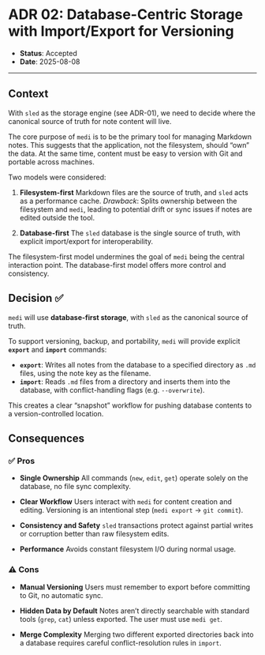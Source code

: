 # ADR 02: Database-Centric Storage with Import/Export for Versioning

* **Status**: Accepted
* **Date**: 2025-08-08

---

## Context

With `sled` as the storage engine (see ADR-01), we need to decide where the canonical source of truth for note content will live.

The core purpose of `medi` is to be the primary tool for managing Markdown notes. This suggests that the application, not the filesystem, should “own” the data. At the same time, content must be easy to version with Git and portable across machines.

Two models were considered:

1. **Filesystem-first**
   Markdown files are the source of truth, and `sled` acts as a performance cache.
   *Drawback*: Splits ownership between the filesystem and `medi`, leading to potential drift or sync issues if notes are edited outside the tool.

2. **Database-first**
   The `sled` database is the single source of truth, with explicit import/export for interoperability.

The filesystem-first model undermines the goal of `medi` being the central interaction point. The database-first model offers more control and consistency.


## Decision ✅

`medi` will use **database-first storage**, with `sled` as the canonical source of truth.

To support versioning, backup, and portability, `medi` will provide explicit **`export`** and **`import`** commands:

* **`export`**: Writes all notes from the database to a specified directory as `.md` files, using the note key as the filename.
* **`import`**: Reads `.md` files from a directory and inserts them into the database, with conflict-handling flags (e.g. `--overwrite`).

This creates a clear “snapshot” workflow for pushing database contents to a version-controlled location.


## Consequences

### ✅ Pros

* **Single Ownership**
  All commands (`new`, `edit`, `get`) operate solely on the database, no file sync complexity.

* **Clear Workflow**
  Users interact with `medi` for content creation and editing. Versioning is an intentional step (`medi export` → `git commit`).

* **Consistency and Safety**
  `sled` transactions protect against partial writes or corruption better than raw filesystem edits.

* **Performance**
  Avoids constant filesystem I/O during normal usage.

### ⚠️ Cons

* **Manual Versioning**
  Users must remember to export before committing to Git, no automatic sync.

* **Hidden Data by Default**
  Notes aren’t directly searchable with standard tools (`grep`, `cat`) unless exported. The user must use `medi get`.

* **Merge Complexity**
  Merging two different exported directories back into a database requires careful conflict-resolution rules in `import`.


